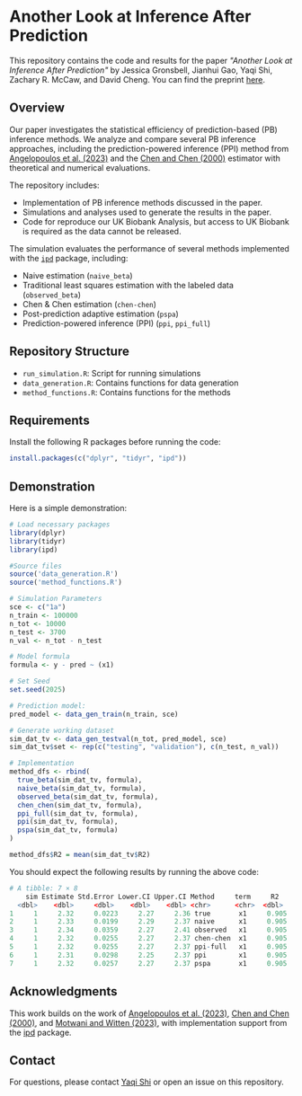 # Another Look at Inference After Prediction

This repository contains the code and results for the paper *"Another Look at Inference After Prediction"* by Jessica Gronsbell,  Jianhui Gao, Yaqi Shi, Zachary R. McCaw, and David Cheng. You can find the preprint [here](https://arxiv.org/abs/2411.19908).

## Overview


Our paper investigates the statistical efficiency of prediction-based (PB) inference methods. We analyze and compare several PB inference approaches, including the prediction-powered inference (PPI) method from [Angelopoulos et al. (2023)](https://www.science.org/doi/10.1126/science.adi6000) and the [Chen and Chen (2000)](https://www.jstor.org/stable/2680690) estimator with theoretical and numerical evaluations.

The repository includes:
- Implementation of PB inference methods discussed in the paper.
- Simulations and analyses used to generate the results in the paper.
- Code for reproduce our UK Biobank Analysis, but access to UK Biobank is required as the data cannot be released.

The simulation evaluates the performance of several methods implemented with the [`ipd`](https://ipd-tools.github.io/ipd/) package, including:

* Naive estimation (`naive_beta`)
* Traditional least squares estimation with the labeled data (`observed_beta`)
* Chen & Chen estimation (`chen-chen`)
* Post-prediction adaptive estimation (`pspa`)
* Prediction-powered inference (PPI) (`ppi`, `ppi_full`)

## Repository Structure

* `run_simulation.R`: Script for running simulations
* `data_generation.R`: Contains functions for data generation
* `method_functions.R`: Contains functions for the methods 

## Requirements

Install the following R packages before running the code:

```r
install.packages(c("dplyr", "tidyr", "ipd"))
```


## Demonstration

Here is a simple demonstration:

```r
# Load necessary packages
library(dplyr)
library(tidyr)
library(ipd)

#Source files
source('data_generation.R')
source('method_functions.R')

# Simulation Parameters
sce <- c("1a")
n_train <- 100000
n_tot <- 10000
n_test <- 3700
n_val <- n_tot - n_test

# Model formula
formula <- y - pred ~ (x1)

# Set Seed
set.seed(2025)

# Prediction model:
pred_model <- data_gen_train(n_train, sce)

# Generate working dataset
sim_dat_tv <- data_gen_testval(n_tot, pred_model, sce)
sim_dat_tv$set <- rep(c("testing", "validation"), c(n_test, n_val))

# Implementation
method_dfs <- rbind(
  true_beta(sim_dat_tv, formula),
  naive_beta(sim_dat_tv, formula),
  observed_beta(sim_dat_tv, formula),
  chen_chen(sim_dat_tv, formula),
  ppi_full(sim_dat_tv, formula),
  ppi(sim_dat_tv, formula),
  pspa(sim_dat_tv, formula)
)

method_dfs$R2 = mean(sim_dat_tv$R2)

```
You should expect the following results by running the above code:

```r
# A tibble: 7 × 8
    sim Estimate Std.Error Lower.CI Upper.CI Method     term     R2
  <dbl>    <dbl>     <dbl>    <dbl>    <dbl> <chr>      <chr>  <dbl>
1     1     2.32     0.0223     2.27     2.36 true       x1     0.905
2     1     2.33     0.0199     2.29     2.37 naive      x1     0.905
3     1     2.34     0.0359     2.27     2.41 observed   x1     0.905
4     1     2.32     0.0255     2.27     2.37 chen-chen  x1     0.905
5     1     2.32     0.0255     2.27     2.37 ppi-full   x1     0.905
6     1     2.31     0.0298     2.25     2.37 ppi        x1     0.905
7     1     2.32     0.0257     2.27     2.37 pspa       x1     0.905

```


## Acknowledgments

This work builds on the work of [Angelopoulos et al. (2023)](https://www.science.org/doi/10.1126/science.adi6000), [Chen and Chen (2000)](https://www.jstor.org/stable/2680690), and [Motwani and Witten (2023)](https://www.jmlr.org/papers/volume24/23-0896/23-0896.pdf), with implementation support from the [ipd](https://ipd-tools.github.io/ipd/) package.

## Contact

For questions, please contact [Yaqi Shi](mailto:yaqi.shi@mail.utoronto.com) or open an issue on this repository.


